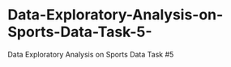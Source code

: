 # Data-Exploratory-Analysis-on-Sports-Data-Task-5-
Data Exploratory Analysis on Sports Data Task #5 
